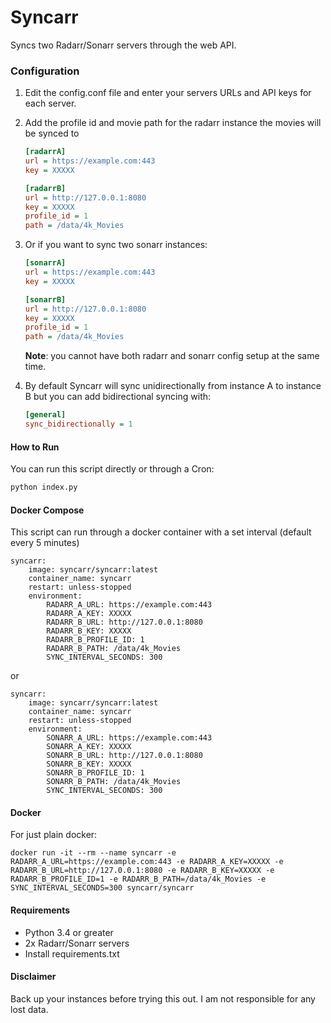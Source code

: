 # Syncarr
Syncs two Radarr/Sonarr servers through the web API.

### Configuration
 1. Edit the config.conf file and enter your servers URLs and API keys for each server.  
 2. Add the profile id and movie path for the radarr instance the movies will be synced to
    ```ini
    [radarrA]
    url = https://example.com:443
    key = XXXXX
    
    [radarrB]
    url = http://127.0.0.1:8080
    key = XXXXX
    profile_id = 1
    path = /data/4k_Movies
    ```
 3. Or if you want to sync two sonarr instances:
    ```ini
    [sonarrA]
    url = https://example.com:443
    key = XXXXX
    
    [sonarrB]
    url = http://127.0.0.1:8080
    key = XXXXX
    profile_id = 1
    path = /data/4k_Movies
    ```

    **Note**: you cannot have both radarr and sonarr config setup at the same time.

 4. By default Syncarr will sync unidirectionally from instance A to instance B but you can add bidirectional syncing with:
     ```ini
     [general]
     sync_bidirectionally = 1
     ```

#### How to Run
You can run this script directly or through a Cron:
```bash
python index.py
```

#### Docker Compose
This script can run through a docker container with a set interval (default every 5 minutes)

```
syncarr:
    image: syncarr/syncarr:latest
    container_name: syncarr
    restart: unless-stopped
    environment:
        RADARR_A_URL: https://example.com:443
        RADARR_A_KEY: XXXXX
        RADARR_B_URL: http://127.0.0.1:8080
        RADARR_B_KEY: XXXXX
        RADARR_B_PROFILE_ID: 1
        RADARR_B_PATH: /data/4k_Movies
        SYNC_INTERVAL_SECONDS: 300
```

or

```
syncarr:
    image: syncarr/syncarr:latest
    container_name: syncarr
    restart: unless-stopped
    environment:
        SONARR_A_URL: https://example.com:443
        SONARR_A_KEY: XXXXX
        SONARR_B_URL: http://127.0.0.1:8080
        SONARR_B_KEY: XXXXX
        SONARR_B_PROFILE_ID: 1
        SONARR_B_PATH: /data/4k_Movies
        SYNC_INTERVAL_SECONDS: 300
```


#### Docker
For just plain docker:

```
docker run -it --rm --name syncarr -e RADARR_A_URL=https://example.com:443 -e RADARR_A_KEY=XXXXX -e RADARR_B_URL=http://127.0.0.1:8080 -e RADARR_B_KEY=XXXXX -e RADARR_B_PROFILE_ID=1 -e RADARR_B_PATH=/data/4k_Movies -e SYNC_INTERVAL_SECONDS=300 syncarr/syncarr
```

#### Requirements
 * Python 3.4 or greater
 * 2x Radarr/Sonarr servers
 * Install requirements.txt



#### Disclaimer
Back up your instances before trying this out. I am not responsible for any lost data.
